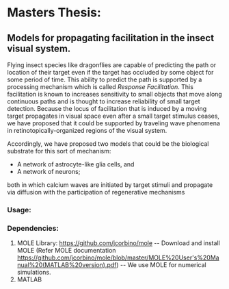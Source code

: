 # Masters Thesis: 
## Models for propagating facilitation in the insect visual system.

Flying insect species like dragonflies are capable of predicting the path or location of their target even if the target has occluded by some object for some period of time. This ability to predict the path is supported by a processing mechanism which is called *Response Facilitation*. This facilitation is known to increases sensitivity to small objects that move along continuous paths and is thought to increase reliability of small target detection. Because the locus of facilitation that is induced by a moving target propagates in visual space even after a small target stimulus ceases, we have proposed that it could be supported by traveling wave phenomena in retinotopically-organized regions of the visual system. 

Accordingly, we have proposed two models that could be the biological substrate for this sort of mechanism: 
- A network of astrocyte-like glia cells, and 
- A network of neurons; 

both in which calcium waves are initiated by target stimuli and propagate via diffusion with the participation of regenerative mechanisms

### Usage:




### Dependencies:
1. MOLE Library: https://github.com/jcorbino/mole
  -- Download and install MOLE (Refer MOLE documentation https://github.com/jcorbino/mole/blob/master/MOLE%20User's%20Manual%20(MATLAB%20version).pdf)
  -- We use MOLE for numerical simulations.
2. MATLAB
